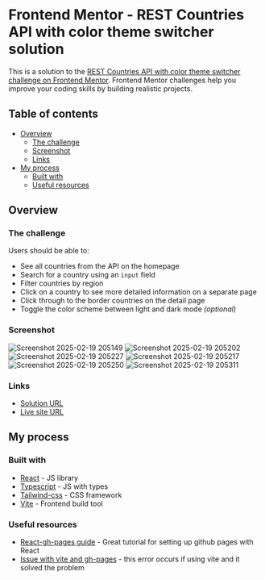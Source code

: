 # Frontend Mentor - REST Countries API with color theme switcher solution

This is a solution to the [REST Countries API with color theme switcher challenge on Frontend Mentor](https://www.frontendmentor.io/challenges/rest-countries-api-with-color-theme-switcher-5cacc469fec04111f7b848ca). Frontend Mentor challenges help you improve your coding skills by building realistic projects. 

## Table of contents

- [Overview](#overview)
  - [The challenge](#the-challenge)
  - [Screenshot](#screenshot)
  - [Links](#links)
- [My process](#my-process)
  - [Built with](#built-with)
  - [Useful resources](#useful-resources)

## Overview

### The challenge

Users should be able to:

- See all countries from the API on the homepage
- Search for a country using an `input` field
- Filter countries by region
- Click on a country to see more detailed information on a separate page
- Click through to the border countries on the detail page
- Toggle the color scheme between light and dark mode *(optional)*

### Screenshot

![Screenshot 2025-02-19 205149](https://github.com/user-attachments/assets/0a3ddf5c-5ce3-4b0c-82e4-c09c9311ba3e)
![Screenshot 2025-02-19 205202](https://github.com/user-attachments/assets/2b42d903-f8c8-465f-a727-cd0059d59a49)
![Screenshot 2025-02-19 205227](https://github.com/user-attachments/assets/edfb1864-e95d-4c1d-99c6-92b8f45360cf)
![Screenshot 2025-02-19 205217](https://github.com/user-attachments/assets/e7951082-9eb2-469c-961b-604c1ae70016)
![Screenshot 2025-02-19 205250](https://github.com/user-attachments/assets/e47d8e7f-c684-4d4d-907a-9c07c3617274)
![Screenshot 2025-02-19 205311](https://github.com/user-attachments/assets/22123c85-981e-41a5-9232-35869ab3db3f)



### Links

- [Solution URL](https://your-solution-url.com)
- [Live site URL](https://www.frontendmentor.io/solutions/rest-countries-api-with-color-theme-switcher-0tYTDEnSRJ)

## My process

### Built with

- [React](https://reactjs.org/) - JS library
- [Typescript](https://www.typescriptlang.org/) - JS with types
- [Tailwind-css](https://tailwindcss.com/) - CSS framework
- [Vite](https://vite.dev/) - Frontend build tool

### Useful resources

- [React-gh-pages guide](https://github.com/gitname/react-gh-pages) - Great tutorial for setting up github pages with React
- [Issue with vite and gh-pages](https://github.com/tschaub/gh-pages/issues/485) - this error occurs if using vite and it solved the problem

